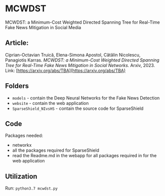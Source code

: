 # MCWDST
MCWDST: a Minimum-Cost Weighted Directed Spanning Tree for Real-Time Fake News Mitigation in Social Media


## Article:

Ciprian-Octavian Truică, Elena-Simona Apostol, Cătălin Nicolescu, Panagiotis Karras. *MCWDST: a Minimum-Cost Weighted Directed Spanning Tree for Real-Time Fake News Mitigation in Social Networks*. Arxiv, 2023. Link: [https://arxiv.org/abs/TBA](https://arxiv.org/abs/TBA)

## Folders

- ``models`` - contain the Deep Neural Networks for the Fake News Detection
- ``website`` - contain the web application
- ``SparseShield_NIvsHS`` - contain the source code for SparseShield


## Code 

Packages needed:
- networkx
- all the packages required for SparseShield
- read the Readme.md in the webapp for all packages required in for the web application 

## Utilization

Run: ``python3.7 mcwdst.py``
